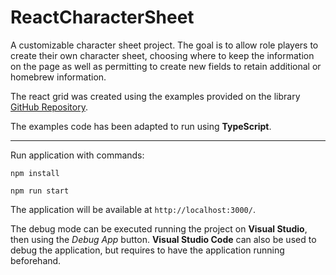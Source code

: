 # ReactCharacterSheet

A customizable character sheet project. The goal is to allow role players to create their own character sheet, choosing where to keep the information on the page as well as permitting to create new fields to retain additional or homebrew information.

The react grid was created using the examples provided on the library [GitHub Repository](https://github.com/react-grid-layout/react-grid-layout?tab=readme-ov-file).

The examples code has been adapted to run using **TypeScript**.

<hr>

Run application with commands:

```
npm install

npm run start
```

The application will be available at `http://localhost:3000/`.

The debug mode can be executed running the project on **Visual Studio**, then using the _Debug App_ button.
**Visual Studio Code** can also be used to debug the application, but requires to have the application running beforehand.
